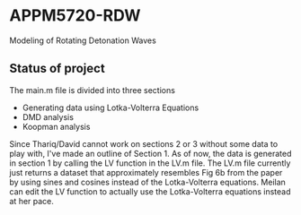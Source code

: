 # APPM5720-RDW
Modeling of Rotating Detonation Waves

## Status of project

The main.m file is divided into three sections
* Generating data using Lotka-Volterra Equations
* DMD analysis
* Koopman analysis

Since Thariq/David cannot work on sections 2 or 3 without some data to play with, I've made an outline of Section 1.
As of now, the data is generated in section 1 by calling the LV function in the LV.m file. The LV.m file currently just returns a dataset that approximately resembles Fig 6b from the paper by using sines and cosines instead of the Lotka-Volterra equations. Meilan can edit the LV function to actually use the Lotka-Volterra equations instead at her pace.